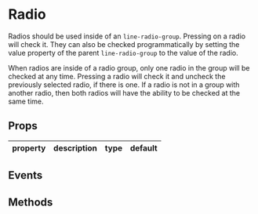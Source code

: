 # Radio

Radios should be used inside of an `line-radio-group`. Pressing on a radio will check it. They can also be checked programmatically by setting the value property of the parent `line-radio-group` to the value of the radio.

When radios are inside of a radio group, only one radio in the group will be checked at any time. Pressing a radio will check it and uncheck the previously selected radio, if there is one. If a radio is not in a group with another radio, then both radios will have the ability to be checked at the same time.

## Props

| property | description | type | default |
|----------|-------------|------|---------|

## Events

## Methods
